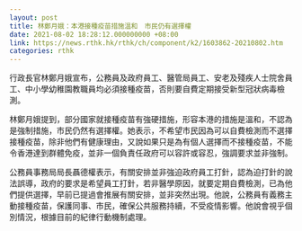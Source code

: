 ```yaml
---
layout: post
title: 林鄭月娥：本港接種疫苗措施溫和　市民仍有選擇權
date: 2021-08-02 18:28:12.000000000 +08:00
link: https://news.rthk.hk/rthk/ch/component/k2/1603862-20210802.htm
categories: rthk
---
```


行政長官林鄭月娥宣布，公務員及政府員工、醫管局員工、安老及殘疾人士院舍員工、中小學幼稚園教職員均必須接種疫苗，否則要自費定期接受新型冠狀病毒檢測。

林鄭月娥提到，部分國家就接種疫苗有強硬措施，形容本港的措施是溫和，不認為是強制措施，市民仍然有選擇權。她表示，不希望市民因為可以自費檢測而不選擇接種疫苗，除非他們有健康理由，又說如果只是為有個人選擇而不接種疫苗，不能令香港達到群體免疫，並非一個負責任政府可以容許或容忍，強調要求並非強制。

公務員事務局局長聶德權表示，有關安排並非強迫政府員工打針，認為迫打針的說法誤導，政府的要求是希望員工打針，若非醫學原因，就要定期自費檢測，已為他們提供選擇，早前已提過會推展有關安排，並非突然出現。他說，公務員有義務主動接種疫苗，保護同事、市民，確保公共服務持續，不受疫情影響。他說會視乎個別情況，根據目前的紀律行動機制處理。
